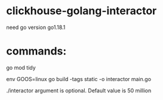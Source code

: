 # clickhouse-golang-interactor

need go version go1.18.1

# commands:
go mod tidy 

env GOOS=linux go build -tags static -o interactor main.go

./interactor <numsOfRowsToBeCreated>
argument is optional. Default value is 50 million

